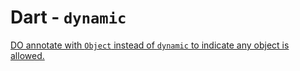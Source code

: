 # Dart - `dynamic`

[DO annotate with `Object` instead of `dynamic` to indicate any object is allowed.](https://dart.dev/guides/language/effective-dart/design#do-annotate-with-object-instead-of-dynamic-to-indicate-any-object-is-allowed)

